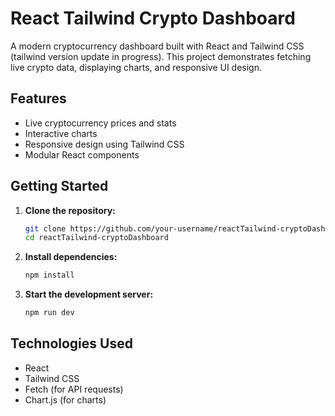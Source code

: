 # React Tailwind Crypto Dashboard

A modern cryptocurrency dashboard built with React and Tailwind CSS (tailwind version update in progress). This project demonstrates fetching live crypto data, displaying charts, and responsive UI design.

## Features

- Live cryptocurrency prices and stats
- Interactive charts
- Responsive design using Tailwind CSS
- Modular React components

## Getting Started

1. **Clone the repository:**
    ```bash
    git clone https://github.com/your-username/reactTailwind-cryptoDashboard.git
    cd reactTailwind-cryptoDashboard
    ```

2. **Install dependencies:**
    ```bash
    npm install
    ```

3. **Start the development server:**
    ```bash
    npm run dev
    ```

## Technologies Used

- React
- Tailwind CSS
- Fetch (for API requests)
- Chart.js (for charts)
